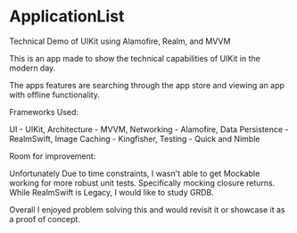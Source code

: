 # ApplicationList

Technical Demo of UIKit using Alamofire, Realm, and MVVM

This is an app made to show the technical capabilities of UIKit in the modern day.

The apps features are searching through the app store and viewing an app with offline functionality.

Frameworks Used:

UI - UIKit,
Architecture - MVVM,
Networking - Alamofire,
Data Persistence - RealmSwift,
Image Caching - Kingfisher,
Testing - Quick and Nimble

Room for improvement:

Unfortunately Due to time constraints, I wasn't able to get Mockable working for more robust unit tests. Specifically mocking closure returns.
While RealmSwift is Legacy, I would like to study GRDB.

Overall I enjoyed problem solving this and would revisit it or showcase it as a proof of concept.
